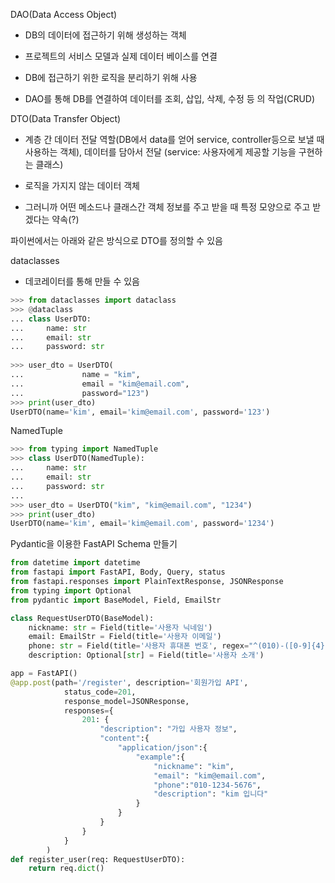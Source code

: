 DAO(Data Access Object)

- DB의 데이터에 접근하기 위해 생성하는 객체

- 프로젝트의 서비스 모델과 실제 데이터 베이스를 연결

- DB에 접근하기 위한 로직을 분리하기 위해 사용

- DAO를 통해 DB를 연결하여 데이터를 조회, 삽입, 삭제, 수정 등 의 작업(CRUD)



DTO(Data Transfer Object) 

- 계층 간 데이터 전달 역할(DB에서 data를 얻어 service, controller등으로 보낼 때 사용하는 객체), 데이터를 담아서 전달
  (service: 사용자에게 제공할 기능을 구현하는 클래스)

- 로직을 가지지 않는 데이터 객체

-  그러니까 어떤 메소드나 클래스간 객체 정보를 주고 받을 때 특정 모양으로 주고 받겠다는 약속(?)
  
  

파이썬에서는 아래와 같은 방식으로 DTO를 정의할 수 있음

dataclasses 

- 데코레이터를 통해 만들 수 있음

```python
>>> from dataclasses import dataclass
>>> @dataclass
... class UserDTO:
...     name: str
...     email: str
...     password: str
 
>>> user_dto = UserDTO(
...             name = "kim",
...             email = "kim@email.com",
...             password="123")
>>> print(user_dto)
UserDTO(name='kim', email='kim@email.com', password='123')
```



NamedTuple

```python
>>> from typing import NamedTuple
>>> class UserDTO(NamedTuple):
...     name: str
...     email: str
...     password: str
...
>>> user_dto = UserDTO("kim", "kim@email.com", "1234")
>>> print(user_dto)
UserDTO(name='kim', email='kim@email.com', password='1234')
```



Pydantic을 이용한 FastAPI Schema 만들기

```python
from datetime import datetime
from fastapi import FastAPI, Body, Query, status
from fastapi.responses import PlainTextResponse, JSONResponse
from typing import Optional
from pydantic import BaseModel, Field, EmailStr

class RequestUserDTO(BaseModel):
    nickname: str = Field(title='사용자 닉네임')
    email: EmailStr = Field(title='사용자 이메일')
    phone: str = Field(title='사용자 휴대폰 번호', regex="^(010)-([0-9]{4})-([0-9]{4})$",min_length=3)
    description: Optional[str] = Field(title='사용자 소개')

app = FastAPI()
@app.post(path='/register', description='회원가입 API',
            status_code=201,
            response_model=JSONResponse,
            responses={
                201: {
                    "description": "가입 사용자 정보",
                    "content":{
                        "application/json":{
                            "example":{
                                "nickname": "kim",
                                "email": "kim@email.com",
                                "phone":"010-1234-5676",
                                "description": "kim 입니다"
                            }
                        }
                    }
                }
            }
        )
def register_user(req: RequestUserDTO):
    return req.dict()
```
